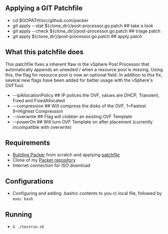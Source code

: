 ## Applying a GIT Patchfile

  - cd $GOPATH/src/github.com/packer
  - git apply --stat ${clone_dir}/post-processor.go.patch   ## take a look
  - git apply --check ${clone_dir}/post-processor.go.patch  ## triage patch
  - git apply ${clone_dir}/post-processor.go.patch          ## apply patch


## What this patchfile does

This patchfile fixes a inherent flaw in the vSphere Post Processor that automatically
appends an uneeded / when a resource pool is missing. Using this, the flag for resource
pool is now an optional field. In addition to this fix, several new flags have been
added for better usage with the vSphere's OVFTool.

 - --ipAllocationPolicy ## IP polices the OVF, values are DHCP, Transient, Fixed and FixedAllocated
 - --compression        ## Will compress the disks of the OVF, 1=Fastest 9=Highest Compression
 - --overwrite          ## Flag will clobber an existing OVF Template
 - --powerOn            ## Will turn OVF Template on after placement (currently incompatible with overwrite)


## Requirements

 - [Building Packer](https://github.com/mitchellh/packer) from scratch and applying [patchfile](https://git.internal.t-mobile.com/jdaniel56/Packer-vSphere/blob/master/post-processor.go.patch)
 - Clone of my [Packer repository](https://git.internal.t-mobile.com/jdaniel56/Packer)
 - Internet connection for ISO download


## Configurations
 - Configuring and adding .bashrc contents to you rc local file, followed by `exec bash`


## Running
 - `$ ./testrun.sh`
